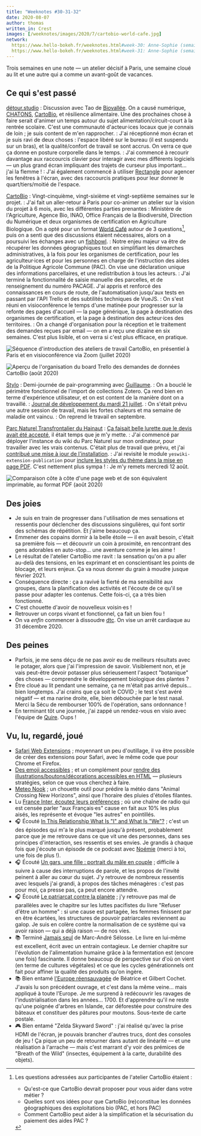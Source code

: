 ```yaml
---
title: "Weeknotes #30-31-32"
date: 2020-08-07
author: thomas
written_in: Crest
images: [/weeknotes/images/2020/7/cartobio-world-cafe.jpg]
network:
  https://www.hello-bokeh.fr/weeknotes.html#week-30: Anne-Sophie (semaine 30)
  https://www.hello-bokeh.fr/weeknotes.html#week-31: Anne-Sophie (semaine 31)
---
```


Trois semaines en une note — un atelier décisif à Paris, une semaine cloué au lit
et une autre qui a comme un avant-goût de vacances.

<!--more-->

## Ce qui s'est passé

[détour.studio]
: Discussion avec Tao de [Biovallée](https://biovallee.net/). On a causé numérique, [CHATONS](https://chatons.org/), [CartoBio], et résilience alimentaire. Une des prochaines chose à faire serait d'animer un temps autour du sujet alimentation/circuit-court à la rentrée scolaire.
  C'est une communauté d'acteur·ices locaux que je connais de loin ; je suis content de m'en rapprocher.
: J'ai réceptionné mon écran et je suis ravi de deux choses : l'espace libéré sur le bureau (il est suspendu sur un bras), et la qualité/confort de travail se sont accrus. On verra ce que ça donne en posture corporelle dans le temps.
: J'ai commencé à recourir davantage aux raccourcis clavier pour interagir avec mes différents logiciels — un plus grand écran impliquant des trajets de curseur plus important… j'ai la flemme !
: J'ai également commencé à utiliser [Rectangle](https://github.com/rxhanson/Rectangle) pour agencer les fenêtres à l'écran, avec des raccourcis pratiques pour leur donner le quart/tiers/moitié de l'espace.

[CartoBio]
: Vingt-cinquième, vingt-sixième et vingt-septième semaines sur le projet.
: J'ai fait un aller-retour à Paris pour co-animer un atelier sur la vision du projet à 6 mois, avec les différentes parties prenantes : Ministère de l'Agriculture, Agence Bio, INAO, Office Français de la Biodiversité, Direction du Numérique et deux organismes de certification en Agriculture Biologique. On a opté pour un format [World Café](https://www.metacartes.cc/faire-ensemble/recettes/world-cafe/) autour de 3 questions[^questions], puis on a senti que des discussions étaient nécessaires, alors on a poursuivi les échanges avec un [fishbowl](https://www.metacartes.cc/faire-ensemble/recettes/cercle-samoan/).
: Notre enjeu majeur va être de récupérer les données géographiques tout en simplifiant les démarches administratives, à la fois pour les organismes de certification, pour les agriculteur·ices et pour les personnes en charge de l'instruction des aides de la Politique Agricole Commune (PAC). On vise une déclaration unique des informations parcellaires, et une redistribution à tous les acteurs.
: J'ai terminé la fonctionnalité de saisie manuelle des parcelles, et de renseignement du numéro PACAGE. J'ai appris et renforcé des connaissances en cours de route, de l'automatisation jusqu'aux tests en passant par l'API Trello et des subtilités techniques de VueJS.
: On s'est réuni en visioconférence le temps d'une matinée pour progresser sur la refonte des pages d'accueil — la page générique, la page à destination des organismes de certification, et la page à destination des acteur·ices des territoires.
: On a changé d'organisation pour la réception et le traitement des demandes reçues par email — on en a reçu une dizaine en six semaines. C'est plus lisible, et on verra si c'est plus efficace, en pratique.

![](/weeknotes/images/2020/7/cartobio-world-cafe.jpg "Séquence d'introduction des ateliers de travail CartoBio, en présentiel à Paris et en visioconférence via Zoom (juillet 2020)")

![](/weeknotes/images/2020/8/cartobio-trello-inbox.jpg "Aperçu de l'organisation du board Trello des demandes de données CartoBio (août 2020)")

[Stylo]
: Demi-journée de pair-programming avec [Guillaume].
: On a bouclé le périmètre fonctionnel de l'import de collections Zotero.
  Ça rend bien en terme d'expérience utilisateur, et on est content de la manière dont on a travaillé.
: [Journal de développement du mardi 21 juillet](https://github.com/EcrituresNumeriques/stylo/blob/master/JOURNAL.md#mardi-21-juillet-2020).
: On s'était prévu une autre session de travail, mais les fortes chaleurs et ma semaine de maladie ont vaincu.
: On reprend le travail en septembre.

[Parc Naturel Transfrontalier du Hainaut]
: [Ça faisait belle lurette que le devis avait été accepté](/weeknotes/23/#readout), il était temps que je m'y mette.
: J'ai commencé par déployer l'instance du wiki du Parc Naturel sur mon ordinateur, pour travailler avec les vrais contenus. C'était plus de travail que prévu, et j'ai [contribué une mise à jour de l'installation](https://github.com/YesWiki/yeswiki/pull/474).
: J'ai revisité le module `yeswiki-extension-publication` pour [inclure les styles du thème dans la mise en page PDF](https://github.com/YesWiki/yeswiki-extension-publication/pull/13). C'est nettement plus sympa !
: Je m'y remets mercredi 12 août.

![](/weeknotes/images/2020/8/pnth-pdf.jpg "Comparaison côte à côte d'une page web et de son équivalent imprimable, au format PDF (août 2020)")

## Des joies

- Je suis en train de progresser dans l'utilisation de mes sensations et ressentis
  pour déclencher des discussions singulières, qui font sortir des schémas de répétition.
  Et j'aime beaucoup ça.
- Emmener des copains dormir à la belle étoile — il en avait besoin, c'était sa première fois — et découvrir un coin à proximité, en rencontrant des gens adorables en auto-stop… une aventure comme je les aime !
- Le résultat de l'atelier CartoBio me ravit : la sensation qu'on a pu aller au-delà des tensions, en les exprimant et en conscientisant les points de blocage, et leurs enjeux. Ça va nous donner du grain à moudre jusque février 2021.
- Conséquence directe : ça a ravivé la fierté de ma sensibilité aux groupes, dans la planification des activités et l'écoute de ce qu'il se passe pour adapter les contenus. Cette fois-ci, ça a très bien fonctionné.
- C'est chouette d'avoir de nouvelleux voisin·es !
- Retrouver un corps vivant et fonctionnel, ça fait un bien fou !
- On va _enfin_ commencer à dissoudre [dtc](https://dtc-innovation.org). On vise un arrêt cardiaque au 31 décembre 2020.

## Des peines

- Parfois, je me sens déçu de ne pas avoir eu de meilleurs résultats avec le potager, alors que j'ai l'impression de savoir. Visiblement non, et je vais peut-être devoir potasser plus sérieusement l'aspect "botanique" des choses — comprendre le développement biologique des plantes ?
- Être cloué au lit pendant une semaine, ça ne m'était pas arrivé depuis… bien longtemps. J'ai crains que ça soit le COVID ; le test s'est avéré négatif — et ma narine droite, elle, bien débouchée par le test nasal. Merci la Sécu de rembourser 100% de l'opération, sans ordonnance !
- En terminant tôt une journée, j'ai zappé un rendez-vous en visio avec l'équipe de [Quire](https://gettypubs.github.io/quire/). Oups !

## Vu, lu, regardé, joué

- [Safari Web Extensions](https://developer.apple.com/documentation/safariservices/safari_web_extensions) ; moyennant un peu d'outillage, il va être possible de créer des extensions pour Safari, avec le même code que pour Chrome et Firefox.
- [Des emoji accessibles](https://blog.hello-bokeh.fr/2020/07/23/des-emoji-accessibles/) ;
  et un complément pour [rendre des illustrations/boutons/décorations accessibles en HTML](https://www.sarasoueidan.com/blog/accessible-icon-buttons/) — plusieurs stratégies, selon ce que vous cherchez à faire.
- [Meteo Nook](https://wuffs.org/acnh/weather/) ; un chouette outil pour prédire la météo dans "Animal Crossing New Horizons", ainsi que l'horaire des pluies d'étoiles filantes.
- Lu [France Inter, écoutez leurs préférences](https://www.monde-diplomatique.fr/2020/08/GARCIA/62081) ; où une chaîne de radio qui est censée parler "aux Français·es" cause en fait aux 10% les plus aisés, les représente et évoque "les autres" en pointillés.
- 🎧 Écouté [In This Relationship What Is "I" and What Is "We"?](https://player.fm/series/where-should-we-begin-with-esther-perel/in-this-relationship-what-is-i-and-what-is-we) ; c'est un des épisodes qui m'a le plus marqué jusqu'à présent, probablement parce que je me retrouve dans ce que vit une des personnes, dans ses principes d'interaction, ses ressentis et ses envies. Je grandis à chaque fois que j'écoute un épisode de ce podcast avec [Noémie] (merci à toi, une fois de plus !).
- 🎧 Écouté [Un gars, une fille : portrait du mâle en couple](https://www.binge.audio/podcast/les-couilles-sur-la-table/un-gars-une-fille-portrait-du-male-en-couple) ; difficile à suivre à cause des interruptions de parole, et les propos de l'invité peinent à aller au cœur du sujet. J'y retrouve de nombreux ressentis avec lesquels j'ai grandi, à propos des tâches ménagères : c'est pas pour moi, ça presse pas, ça peut encore attendre.
- 🎧 Écouté [Le patriarcat contre la planète](https://www.binge.audio/podcast/les-couilles-sur-la-table/le-patriarcat-contre-la-planete) ; j'y retrouve pas mal de parallèles avec le chapitre sur les luttes pacifistes du livre "Refuser d'être un homme" : si une cause est partagée, les femmes finissent par en être écartées, les structures de pouvoir patriarcales reviennent au galop.
Je suis en colère contre la normalisation de ce système qui va avoir raison — qui a déjà raison — de nos vies.
- 📚 Terminé [Jamais seul](https://www.babelio.com/livres/Selosse-Jamais-seul/976004) de Marc-André Sélosse.
  Le livre en lui-même est excellent, écrit avec un entrain contagieux.
  Le dernier chapitre sur l'évolution de l'alimentation humaine grâce à la fermentation est (encore une fois) fascinante.
  Il donne beaucoup de perspective sur d'où on vient (en terme de cultures végétales) et ce que les cycles générationnels ont fait pour affiner la qualité des produits qu'on ingère.
- 📚 Bien entamé [l'Europe réensauvagée](https://www.actes-sud.fr/catalogue/sciences-humaines-et-sociales-sciences/leurope-reensauvagee) de Béatrice et Gilbert Cochet. J'avais lu son précédent ouvrage, et c'est dans la même veine… mais appliqué à toute l'Europe. Je me surprend à redécouvrir les ravages de l'industrialisation dans les années… 1700. Et d'apprendre qu'il ne reste qu'une poignée d'arbres en Islande, car déforestée pour construire des bâteaux et constituer des pâtures pour moutons. Sous-texte de carte postale.
- 🎮 Bien entamé "Zelda Skyward Sword" : j'ai réalisé qu'avec la prise HDMI de l'écran, je pouvais brancher d'autres trucs, dont des consoles de jeu ! Ça pique un peu de retourner dans autant de linéarité — et une réalisation à l'arrache — mais c'est marrant d'y voir des prémices de "Breath of the Wild" (insectes, équipement à la carte, durabilité des objets).

[détour.studio]: /
[Stylo]: https://github.com/EcrituresNumeriques/stylo
[Jardins Nourriciers]: https://www.lesjardinsnourriciers.com/
[CartoBio]: https://cartobio.org/
[Usine Vivante]: https://www.usinevivante.org
[Revue Hybrid]: https://www.puv-editions.fr/collections/hybrid.html
[paged.js]: https://www.pagedjs.org/
[Parc Naturel Transfrontalier du Hainaut]: https://www.pnth-terreenaction.org

[Noémie]: https://noemiegirard.co
[Mélina]: http://melinacoaching.com/
[Anne-Sophie]: https://hello-bokeh.fr
[Guillaume]: https://www.yuzutech.fr/
[Claire]: https://www.lassembleuse.fr/
[Antoine]: https://www.quaternum.net/
[Alexandre]: https://apollonet.fr/

[^questions]:
    Les questions adressées aux participantes de l'atelier CartoBio étaient :
    - Qu'est-ce que CartoBio devrait proposer pour vous aider dans votre métier ?
    - Quelles sont vos idées pour que CartoBio (re)constitue les données géographiques des exploitations bio (PAC, et hors PAC)
    - Comment CartoBio peut aider à la simplification et la sécurisation du paiement des aides PAC ?
